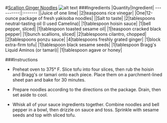 #[Scallion Ginger Noodles](http://food52.com/recipes/27862-scallion-ginger-noodles)
![alt text](https://images.food52.com/dCTd4QfCyDaRU_P9JjKUIfOTA38=/753x502/199385b6-f16a-4422-a361-f698d14c2b7d--ScallionGingerTofuNoodles.jpg)
###Ingredients
|Quantity|Ingredient|
----------:|:-------
||Juice of one lime|
|2|teaspoons rice vinegar|
|One|12-ounce package of fresh yakisoba noodles|
||Salt to taste|
|2|tablespoons neutral-tasting oil (I used Camelina)|
|1|tablespoon hoisin sauce|
|1|bell pepper, sliced|
|1|tablespoon toasted sesame oil|
|1|teaspoon cracked black pepper|
|1|bunch scallions, sliced|
|2|tablespoons cilantro, chopped|
|2|tablespoons ponzu sauce|
|4|tablespoons freshly grated ginger|
|1|block extra-firm tofu|
|1|tablespoon black sesame seeds|
|1|tablespoon Bragg's Liquid Aminos (or tamari)|
|1|tablespoon agave or honey|

###Instructions

* Preheat oven to 375° F. Slice tofu into four slices, then rub the hoisin and Bragg's or tamari onto each piece. Place them on a parchment-lined sheet pan and bake for 30 minutes.

* Prepare noodles according to the directions on the package. Drain, then set aside to cool.

* Whisk all of your sauce ingredients together. Combine noodles and bell pepper in a bowl, then drizzle on sauce and toss. Sprinkle with sesame seeds and top with sliced tofu.